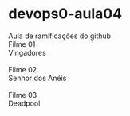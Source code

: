 # devops0-aula04
Aula de ramificações do github
<br>Filme 01
<br>Vingadores
<br>
<br>Filme 02
<br>Senhor dos Anéis
<br>
<br>Filme 03
<br>Deadpool
